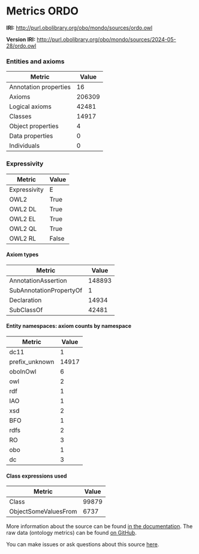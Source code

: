 # Metrics ORDO

**IRI:** http://purl.obolibrary.org/obo/mondo/sources/ordo.owl

**Version IRI:** http://purl.obolibrary.org/obo/mondo/sources/2024-05-28/ordo.owl

### Entities and axioms

| Metric | Value |
| ------ | ----- |
| Annotation properties | 16 |
| Axioms | 206309 |
| Logical axioms | 42481 |
| Classes | 14917 |
| Object properties | 4 |
| Data properties | 0 |
| Individuals | 0 |


### Expressivity

| Metric | Value |
| ------ | ----- |
| Expressivity | E |
| OWL2 | True |
| OWL2 DL | True |
| OWL2 EL | True |
| OWL2 QL | True |
| OWL2 RL | False |

#### Axiom types

| Metric | Value |
| ------ | ----- |
| AnnotationAssertion | 148893 |
| SubAnnotationPropertyOf | 1 |
| Declaration | 14934 |
| SubClassOf | 42481 |


#### Entity namespaces: axiom counts by namespace

| Metric | Value |
| ------ | ----- |
| dc11 | 1 |
| prefix_unknown | 14917 |
| oboInOwl | 6 |
| owl | 2 |
| rdf | 1 |
| IAO | 1 |
| xsd | 2 |
| BFO | 1 |
| rdfs | 2 |
| RO | 3 |
| obo | 1 |
| dc | 3 |


#### Class expressions used

| Metric | Value |
| ------ | ----- |
| Class | 99879 |
| ObjectSomeValuesFrom | 6737 |


More information about the source can be found [in the documentation](../sources.md). The raw data (ontology metrics) can be found [on GitHub](https://github.com/monarch-initiative/mondo-ingest/tree/main/src/ontology/metadata).

You can make issues or ask questions about this source [here](https://github.com/monarch-initiative/mondo-ingest/issues).

